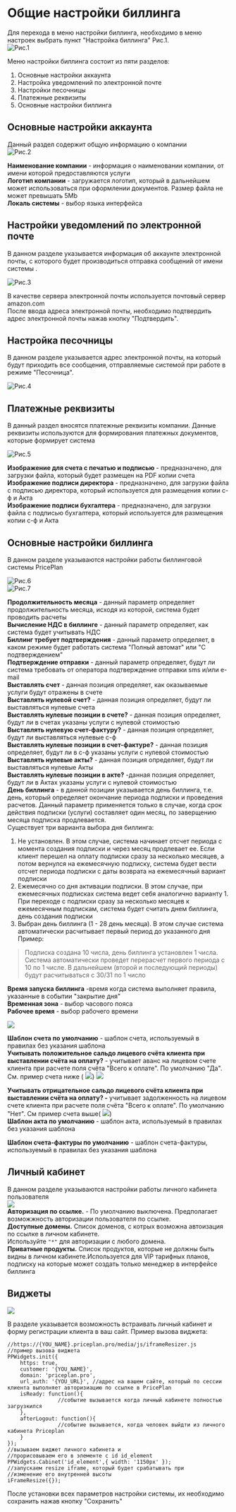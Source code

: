 # Общие настройки биллинга

Для перехода в меню настройки биллинга, необходимо в меню настроек выбрать пункт "Настройка биллинга" Рис.1.  
![&#x420;&#x438;&#x441;.1](../.gitbook/assets/setup_bill1.png)

Меню настройки биллинга состоит из пяти разделов:

1. Основные настройки аккаунта  
2. Настройка уведомлений по электронной почте  
3. Настройки песочницы  
4. Платежные реквизиты  
5. Основные настройки биллинга  

## Основные настройки аккаунта

Данный раздел содержит общую информацию о компании  
![&#x420;&#x438;&#x441;.2](../.gitbook/assets/setup_bill2.png)

**Наименование компании** - информация о наименовании компании, от имени которой предоставляются услуги  
**Логотип компании** - загружается логотип, который в дальнейшем может использоваться при оформлении документов. Размер файла не может превышать 5Mb  
**Локаль системы** - выбор языка интерфейса

## Настройки уведомлений по электронной почте

В данном разделе указывается информация об аккаунте электронной почты, с которого будет производиться отправка сообщений от имени системы .

![&#x420;&#x438;&#x441;.3](../.gitbook/assets/setup_bill3.png)

В качестве сервера электронной почты используется почтовый сервер amazon.com  
После ввода адреса электронной почты, необходимо подтвердить адрес электронной почты нажав кнопку "Подтвердить".

## Настройка песочницы

В данном разделе указывается адрес электронной почты, на который будут приходить все сообщения, отправляемые системой при работе в режиме "Песочница".

![&#x420;&#x438;&#x441;.4](../.gitbook/assets/setup_bill4.png)

## Платежные реквизиты

В данный раздел вносятся платежные реквизиты компании. Данные реквизиты используются для формирования платежных документов, которые формирует система

![&#x420;&#x438;&#x441;.5](../.gitbook/assets/setup_bill5.png)

**Изображение для счета с печатью и подписью** - предназначено, для загрузки файла, который будет размещен на PDF копии счета  
**Изображение подписи директора** - предназначено, для загрузки файла с подписью директора, который используется для размещения копии с-ф и Акта  
**Изображение подписи бухгалтера** - предназначено, для загрузки файла с подписью бухгалтера, который используется для размещения копии с-ф и Акта

## Основные настройки биллинга

В данном разделе указываются настройки работы биллинговой системы PricePlan

![&#x420;&#x438;&#x441;.6](../.gitbook/assets/setup_bill6.png)  
![&#x420;&#x438;&#x441;.7](../.gitbook/assets/setup_bill7.png)

**Продолжительность месяца** - данный параметр определяет продолжительность месяца, исходя из которой, система будет проводить расчеты  
**Вычисление НДС в биллинге** - данный параметр определяет, как система будет учитывать НДС  
**Биллинг требует подтверждения** - данный параметр определяет, в каком режиме будет работать система "Полный автомат" или "С подтверждением"  
**Подтверждение отправки** - данный параметр определяет, будут ли система требовать от оператора подтверждение отправки sms и/или e-mail  
**Выставлять счет** - данная позиция определяет, как оказываемые услуги будут отражены в счете  
**Выставлять нулевой счет?** - данная позиция определяет, будут ли выставляться нулевые счета  
**Выставлять нулевые позиции в счете?** - данная позиция определяет, будут ли в счетах указаны услуги с нулевой стоимостью  
**Выставлять нулевую счет-фактуру?** - данная позиция определяет, будут ли выставляться нулевые с-ф  
**Выставлять нулевые позиции в счет-фактуре?** - данная позиция определяет, будут ли в с-ф указаны услуги с нулевой стоимостью  
**Выставлять нулевые акты?** - данная позиция определяет, будут ли выставляться нулевые Акты  
**Выставлять нулевые позиции в акте?** -данная позиция определяет, будут ли в Актах указаны услуги с нулевой стоимостью  
**День биллинга** - в данной позиции указывается день биллинга, т.е. день, который определяет окончание периода подписки и проведения расчетов. Данный параметр применяется только в случае, когда срок действия подписки \(услуги\) составляет один месяц, по заверщению месяца подписка продлевается.  
Существует три варианта выбора дня биллинга:  
1. Не установлен. В этом случае, система начинает отсчет периода с момента создания подписки и через месяц продлевает ее. Если клиент перешел на оплату подписки сразу за несколько месяцев, а потом вернулся на ежемесячную подписку, система будет вести отсчет периода подписки с даты возврата на ежемесячный вариант подписки  
2. Ежемесячно со дня активации подписки. В этом случае, при ежемесячных подписках система ведет себя аналогично варианту 1. При переходе с подписки сразу за несколько месяцев к ежемесячным подпискам, система будет считать днем биллинга, день создания подписки  
3. Выбран день биллинга \(1 - 28 день месяца\). В этом случае система автоматически расчитывает первый период до указанного дня  
Пример:

> Подписка создана 10 числа, день биллинга установлен 1 числа. Система автоматически проведет перерасчет первого периода с 10 по 1 числе. В дальнейшем \(второй и последующий периоды\) будут расчитываться с 30/31 по 1 число

**Время запуска биллинга** -время когда система выполняет правила, указанные в событии "закрытие дня"  
**Временная зона** - выбор часового пояса  
**Рабочее время** - выбор рабочего времени

![](../.gitbook/assets/invoice_settings.png)

**Шаблон счета по умолчанию** - шаблон счета, используемый в правилах без указания шаблона  
**Учитывать положительное сальдо лицевого счёта клиента при выставлении счёта на оплату?** - учитывает аванс на лицевом счете клиента при расчете поля счёта "Всего к оплате". По умолчанию "Да". См. пример счета ниже \( ![](../.gitbook/assets/1.png)\) ![](../.gitbook/assets/invoice.png)

**Учитывать отрицательное сальдо лицевого счёта клиента при выставлении счёта на оплату? -** учитывает задолженность на лицевом счете клиента при расчете поля счёта "Всего к оплате". По умолчанию "Нет". См пример счета выше\( ![](../.gitbook/assets/2.png)\)  
**Шаблон акта по умолчанию** - шаблон акта, используемый в правилах без указания шаблона

**Шаблон счета-фактуры по умолчанию** - шаблон счета-фактуры, используемый в правилах без указания шаблона

## Личный кабинет

В данном разделе указываются настройки работы личного кабинета пользователя  
![](../.gitbook/assets/settings-personal-cabinet.png)  
**Авторизация по ссылке.** - По умолчанию выключена. Предполагает возможжность авторизации пользователя по ссылке.  
**Доступные домены.** Список доменов, с котрых возможна автоизация по ссылке в личном кабинете.  
Используйте `"*"` для авторизации с любого домена.  
**Приватные продукты.** Список продуктов, которые не должны быть видны в личном кабинете.Используется для VIP тарифных планов, подписку на которые может создать только менеджер в интерфейсе биллинга

## Виджеты

![](../.gitbook/assets/settings-witgets.png)

В разделе указывается возможность встраивать личный кабинет и форму регистрации клиента в ваш сайт. Пример вызова виджета:

```text
//https://{YOU_NAME}.priceplan.pro/media/js/iframeResizer.js
//пример вызова виджета
PPWidgets.init({
    https: true,
    customer: '{YOU_NAME}',
    domain: 'priceplan.pro',
    url_auth: '{YOU_URL}', //адрес на вашем сайте, который по сессии клиента выполняет авторизиацию по ссылке в PricePlan
    isReady: function(){
                //событие вызывается когда личный кабинете полностью загрузкился
    },
    afterLogout: function(){
                //событие вызывается, когда человек выйдти из личного кабинета Priceplan
    }
});
//вызываем виджет личного кабинета и 
//прорисовываем его в элементе с id id_element
PPWidgets.Cabinet('id_element',{ width: '1150px' });
//запускаем resize iframe, который будет срабатывать при
//изменение его внутренней высоты
iFrameResize({});
```

После установки всех параметров настройки системы, их необходимо сохранить нажав кнопку "Сохранить"

